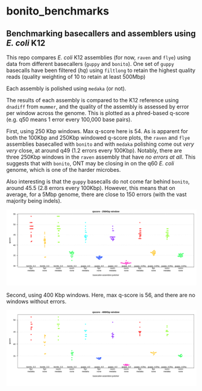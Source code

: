 # bonito_benchmarks
## Benchmarking basecallers and assemblers using *E. coli* K12

This repo compares *E. coli* K12 assemblies (for now, `raven` and `flye`) using data from different basecallers (`guppy` and `bonito`). One set of `guppy` basecalls have been filtered (*hq*) using `filtlong` to retain the highest quality reads (quality weighting of 10 to retain at least 500Mbp)

Each assembly is polished using `medaka` (or not).

The results of each assembly is compared to the K12 reference using `dnadiff` from `mummer`, 
and the quality of the assembly is assessed by
error per window across the genome. This is plotted as a phred-based q-score (e.g. q50 means 1 error every 100,000 base pairs).

First, using 250 Kbp windows. Max q-score here is 54. As is apparent for both the 100Kbp and 250Kbp windowed q-score plots, the `raven` and `flye` assemblies basecalled with `bonito` and with `medaka` polishing come out *very very* close, at around q49 (1.2 errors every 100Kbp). Notably, there are three 250Kbp windows in the `raven` assembly that have *no errors at all*. This suggests that with `bonito`, ONT may be closing in on the q60 *E. coli* genome, which is one of the harder microbes. 

Also interesting is that the `guppy` basecalls do not come far behind `bonito`, around 45.5 (2.8 errors every 100Kbp). However, this means that on average, for a 5Mbp genome, there are close to 150 errors (with the vast majority being indels). 

![beeswarm_K12](figures/quals_beeswarm_250Kbp.png)

Second, using 400 Kbp windows. Here, max q-score is 56, and there are no windows without errors.

![beeswarm_K12](figures/quals_beeswarm_400Kbp.png)
